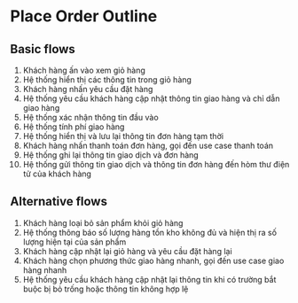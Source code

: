 # Place Order Outline
## Basic flows
1.	Khách hàng ấn vào xem giỏ hàng
2.	Hệ thống hiển thị các thông tin trong giỏ hàng
3.	Khách hàng nhấn yêu cầu đặt hàng
4.	Hệ thống yêu cầu khách hàng cập nhật thông tin giao hàng và chỉ dẫn giao hàng
5.	Hệ thống xác nhận thông tin đầu vào 
6.	Hệ thống tính phí giao hàng
7.	Hệ thống hiển thị và lưu lại thông tin đơn hàng tạm thời
8.	Khách hàng nhấn thanh toán đơn hàng, gọi đến use case thanh toán
9.	Hệ thống ghi lại thông tin giao dịch và đơn hàng 
10.	Hệ thống gửi thông tin giao dịch và thông tin đơn hàng đến hòm thư điện tử của khách hàng
## Alternative flows
1. Khách hàng loại bỏ sản phẩm khỏi giỏ hàng
2. Hệ thống thông báo số lượng hàng tồn kho không đủ và hiện thị ra số lượng hiện tại của sản phẩm
3. Khách hàng cập nhật lại giỏ hàng và yêu cầu đặt hàng lại
4. Khách hàng chọn phương thức giao hàng nhanh, gọi đến use case giao hàng nhanh
5. Hệ thống yêu cầu khách hàng cập nhật lại thông tin khi có trường bắt buộc bị bỏ trống hoặc thông tin không hợp lệ

